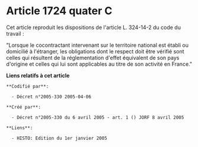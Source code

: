 # Article 1724 quater C

Cet article reproduit les dispositions de l'article L. 324-14-2 du code du travail :

"Lorsque le cocontractant intervenant sur le territoire national est établi ou domicilié à l'étranger, les obligations dont
le respect doit être vérifié sont celles qui résultent de la réglementation d'effet équivalent de son pays d'origine et
celles qui lui sont applicables au titre de son activité en France."

**Liens relatifs à cet article**

	**Codifié par**:

	  - Décret n°2005-330 2005-04-06

	**Créé par**:

	  - Décret n°2005-330 du 6 avril 2005 - art. 1 () JORF 8 avril 2005

	**Liens**:

	  - HISTO: Edition du 1er janvier 2005
